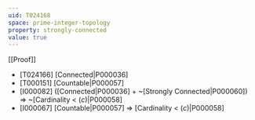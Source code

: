 ```yaml
---
uid: T024168
space: prime-integer-topology
property: strongly-connected
value: true
---
```

[[Proof]]

* [T024166] [Connected|P000036]
* [T000151] [Countable|P000057]
* [I000082] ([Connected|P000036] + ~[Strongly Connected|P000060]) => ~[Cardinality < $\mathfrak(c)$|P000058]
* [I000067] [Countable|P000057] => [Cardinality < $\mathfrak(c)$|P000058]

